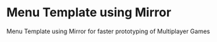 # Menu Template using Mirror
 Menu Template using Mirror for faster prototyping of Multiplayer Games
